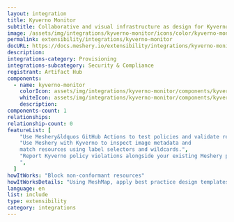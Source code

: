 ```yaml
---
layout: integration
title: Kyverno Monitor
subtitle: Collaborative and visual infrastructure as design for Kyverno Monitor
image: /assets/img/integrations/kyverno-monitor/icons/color/kyverno-monitor-color.svg
permalink: extensibility/integrations/kyverno-monitor
docURL: https://docs.meshery.io/extensibility/integrations/kyverno-monitor
description:
integrations-category: Provisioning
integrations-subcategory: Security & Compliance
registrant: Artifact Hub
components:
  - name: kyverno-monitor
    colorIcon: assets/img/integrations/kyverno-monitor/components/kyverno-monitor/icons/color/kyverno-monitor-color.svg
    whiteIcon: assets/img/integrations/kyverno-monitor/components/kyverno-monitor/icons/white/kyverno-monitor-white.svg
    description:
components-count: 1
relationships:
relationship-count: 0
featureList: [
    "Use Meshery&ldquos GitHub Actions to test policies and validate resources without need for the Kyverno CLI.",
    "Use Meshery with Kyverno to inspect image metadata and
    match resources using label selectors and wildcards.",
    "Report Kyverno policy violations alongside your existing Meshery policy reports.
    ",
  ]
howItWorks: "Block non-conformant resources"
howItWorksDetails: "Using MeshMap, apply best practice design templates for admission control over non-conformant resources."
language: en
list: include
type: extensibility
category: integrations
---
```

